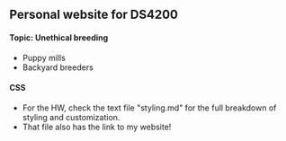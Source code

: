 ## Personal website for DS4200

#### Topic: Unethical breeding
* Puppy mills
* Backyard breeders

#### CSS
* For the HW, check the text file "styling.md" for the full breakdown of styling and customization.
* That file also has the link to my website!

